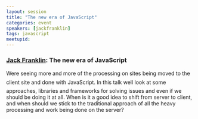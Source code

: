 ```yaml
---
layout: session
title: "The new era of JavaScript"
categories: event
speakers: [jackfranklin]
tags: javascript
meetupid: 
---
```


### <a href="{% post_url 2000-01-01-jack-franklin %}">Jack Franklin</a>:  The new era of JavaScript

Were seeing more and more of the processing on sites being moved to the client site and done with JavaScript. In this talk well look at some approaches, libraries and frameworks for solving issues and even if we should be doing it at all. When is it a good idea to shift from server to client, and when should we stick to the traditional approach of all the heavy processing and work being done on the server?
